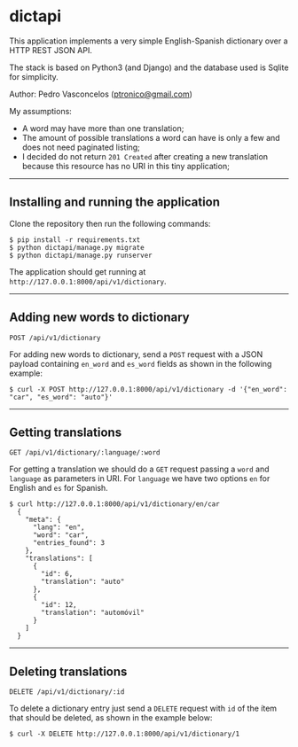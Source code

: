 # dictapi

This application implements a very simple English-Spanish dictionary over a HTTP REST JSON API.

The stack is based on Python3 (and Django) and the database used is Sqlite for simplicity.

Author: Pedro Vasconcelos (ptronico@gmail.com)

My assumptions:
 * A word may have more than one translation;
 * The amount of possible translations a word can have is only a few and does not need paginated listing;
 * I decided do not return `201 Created` after creating a new translation because this resource has no URI in this tiny application;

----

## Installing and running the application

Clone the repository then run the following commands:

```console
$ pip install -r requirements.txt
$ python dictapi/manage.py migrate
$ python dictapi/manage.py runserver
```

The application should get running at `http://127.0.0.1:8000/api/v1/dictionary`.

----

## Adding new words to dictionary

`POST /api/v1/dictionary`

For adding new words to dictionary, send a `POST` request with a JSON payload containing `en_word` and `es_word` fields as shown in the following example:

```console
$ curl -X POST http://127.0.0.1:8000/api/v1/dictionary -d '{"en_word": "car", "es_word": "auto"}'
```

----

## Getting translations

`GET /api/v1/dictionary/:language/:word`

For getting a translation we should do a `GET` request passing a `word` and `language` as parameters in URI. For `language` we have two options `en` for English and `es` for Spanish.

```console
$ curl http://127.0.0.1:8000/api/v1/dictionary/en/car
  {
    "meta": {
      "lang": "en",
      "word": "car",
      "entries_found": 3
    },
    "translations": [
      {
        "id": 6,
        "translation": "auto"
      },
      {
        "id": 12,
        "translation": "automóvil"
      }
    ]
  }
```

----

## Deleting translations

`DELETE /api/v1/dictionary/:id`

To delete a dictionary entry just send a `DELETE` request with `id` of the ítem that should be deleted, as shown in the example below:

```console
$ curl -X DELETE http://127.0.0.1:8000/api/v1/dictionary/1
```
